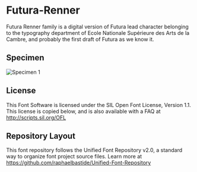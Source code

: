 Futura-Renner
=============

Futura Renner family is a digital version of Futura lead character belonging to the typography department of Ecole Nationale Supérieure des Arts de la Cambre, and probably the first draft of Futura as we know it.

## Specimen
![Specimen 1](https://raw.github.com/bsozoo/FuturaRenner/master/documentation/images/Sample.jpeg)

## License

This Font Software is licensed under the SIL Open Font License, Version 1.1. 
This license is copied below, and is also available with a FAQ at 
http://scripts.sil.org/OFL

## Repository Layout

This font repository follows the Unified Font Repository v2.0, 
a standard way to organize font project source files. Learn more at 
https://github.com/raphaelbastide/Unified-Font-Repository

